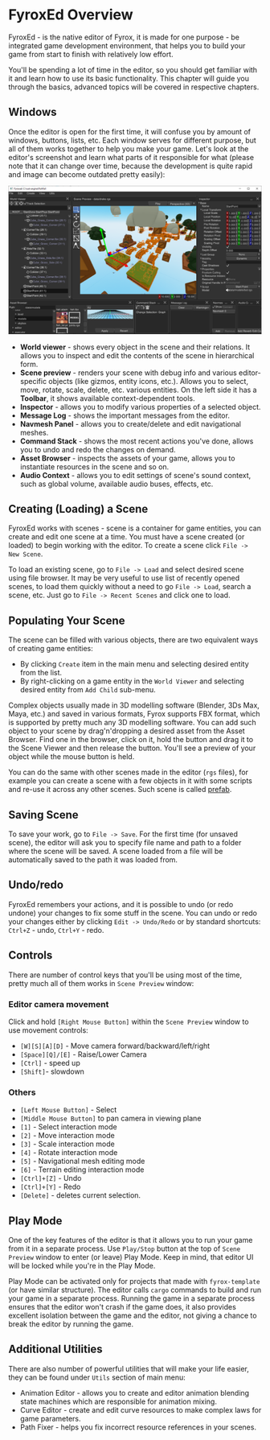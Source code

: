# FyroxEd Overview

FyroxEd - is the native editor of Fyrox, it is made for one purpose - be integrated game development environment,
that helps you to build your game from start to finish with relatively low effort.

You'll be spending a lot of time in the editor, so you should get familiar with it and learn how to use its 
basic functionality. This chapter will guide you through the basics, advanced topics will be covered in respective 
chapters.

## Windows

Once the editor is open for the first time, it will confuse you by amount of windows, buttons, lists, etc. Each window
serves for different purpose, but all of them works together to help you make your game. Let's look at the editor's
screenshot and learn what parts of it responsible for what (please note that it can change over time, because the 
development is quite rapid and image can become outdated pretty easily):

![Windows](./overview.png)

- **World viewer** - shows every object in the scene and their relations. It allows you to inspect and edit the 
contents of the scene in hierarchical form.
- **Scene preview** - renders your scene with debug info and various editor-specific objects (like gizmos, entity icons,
etc.). Allows you to select, move, rotate, scale, delete, etc. various entities. On the left side it has a **Toolbar**,
it shows available context-dependent tools.
- **Inspector** - allows you to modify various properties of a selected object.
- **Message Log** - shows the important messages from the editor.
- **Navmesh Panel** - allows you to create/delete and edit navigational meshes.
- **Command Stack** - shows the most recent actions you've done, allows you to undo and redo the changes on demand.
- **Asset Browser** - inspects the assets of your game, allows you to instantiate resources in the scene and so on.
- **Audio Context** - allows you to edit settings of scene's sound context, such as global volume, available audio
buses, effects, etc.

## Creating (Loading) a Scene

FyroxEd works with scenes - scene is a container for game entities, you can create and edit one scene at a time. You
must have a scene created (or loaded) to begin working with the editor. To create a scene click `File -> New Scene`.

To load an existing scene, go to `File -> Load` and select desired scene using file browser. It may be very useful
to use list of recently opened scenes, to load them quickly without a need to go `File -> Load`, search a scene, etc.
Just go to `File -> Recent Scenes` and click one to load.

## Populating Your Scene

The scene can be filled with various objects, there are two equivalent ways of creating game entities:

- By clicking `Create` item in the main menu and selecting desired entity from the list.
- By right-clicking on a game entity in the `World Viewer` and selecting desired entity from `Add Child` sub-menu.

Complex objects usually made in 3D modelling software (Blender, 3Ds Max, Maya, etc.) and saved in various formats, Fyrox
supports FBX format, which is supported by pretty much any 3D modelling software. You can add such object to your scene
by drag'n'dropping a desired asset from the Asset Browser. Find one in the browser, click on it, hold the button and drag it
to the Scene Viewer and then release the button. You'll see a preview of your object while the mouse button is held.

You can do the same with other scenes made in the editor (`rgs` files), for example you can create a scene with a few 
objects in it with some scripts and re-use it across any other scenes. Such scene is called [prefab](../scene/prefab.md).

## Saving Scene

To save your work, go to `File -> Save`. For the first time (for unsaved scene), the editor will ask you to specify 
file name and path to a folder where the scene will be saved. A scene loaded from a file will be automatically saved 
to the path it was loaded from.

## Undo/redo

FyroxEd remembers your actions, and it is possible to undo (or redo undone) your changes to fix some stuff in the scene.
You can undo or redo your changes either by clicking `Edit -> Undo/Redo` or by standard shortcuts: `Ctrl+Z` - undo,
`Ctrl+Y` - redo.

## Controls

There are number of control keys that you'll be using most of the time, pretty much all of them works in `Scene Preview`
window:

### Editor camera movement
Click and hold `[Right Mouse Button]` within the `Scene Preview` window to use movement controls:
  - `[W][S][A][D]` - Move camera forward/backward/left/right
  - `[Space][Q]/[E]` - Raise/Lower Camera
  - `[Ctrl]` - speed up
  - `[Shift]`- slowdown
### Others
- `[Left Mouse Button]` - Select
- `[Middle Mouse Button]` to pan camera in viewing plane
- `[1]` - Select interaction mode
- `[2]` - Move interaction mode
- `[3]` - Scale interaction mode
- `[4]` - Rotate interaction mode
- `[5]` - Navigational mesh editing mode
- `[6]` - Terrain editing interaction mode
- `[Ctrl]+[Z]` - Undo
- `[Ctrl]+[Y]` - Redo
- `[Delete]` - deletes current selection.

## Play Mode

One of the key features of the editor is that it allows you to run your game from it in a separate process. Use 
`Play/Stop` button at the top of `Scene Preview` window to enter (or leave) Play Mode. Keep in mind, that editor UI 
will be locked while you're in the Play Mode. 

Play Mode can be activated only for projects that made with `fyrox-template` (or have similar structure). The editor
calls `cargo` commands to build and run your game in a separate process. Running the game in a separate process ensures
that the editor won't crash if the game does, it also provides excellent isolation between the game and the editor, not
giving a chance to break the editor by running the game.

## Additional Utilities

There are also number of powerful utilities that will make your life easier, they can be found under `Utils` section of 
main menu: 

- Animation Editor - allows you to create and editor animation blending state machines which are responsible for 
animation mixing.
- Curve Editor - create and edit curve resources to make complex laws for game parameters.
- Path Fixer - helps you fix incorrect resource references in your scenes.